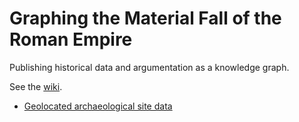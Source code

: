 # Graphing the Material Fall of the Roman Empire

Publishing historical data and argumentation as a knowledge graph.

See the [wiki](https://github.com/dkglab/fall-of-rome/wiki).

* [Geolocated archaeological site data](data/located-sites/)
